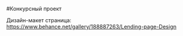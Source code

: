 #Конкурсный проект

Дизайн-макет страница: https://www.behance.net/gallery/188887263/Lending-page-Design

